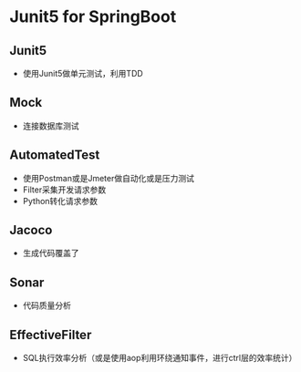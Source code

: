 # Junit5 for SpringBoot
## Junit5
- 使用Junit5做单元测试，利用TDD
## Mock
- 连接数据库测试
## AutomatedTest
- 使用Postman或是Jmeter做自动化或是压力测试
- Filter采集开发请求参数
- Python转化请求参数
## Jacoco
- 生成代码覆盖了
## Sonar
- 代码质量分析
## EffectiveFilter
- SQL执行效率分析（或是使用aop利用环绕通知事件，进行ctrl层的效率统计）
